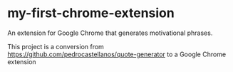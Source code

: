 # my-first-chrome-extension
An extension for Google Chrome that generates motivational phrases.

This project is a conversion from https://github.com/pedrocastellanos/quote-generator to a Google Chrome extension
